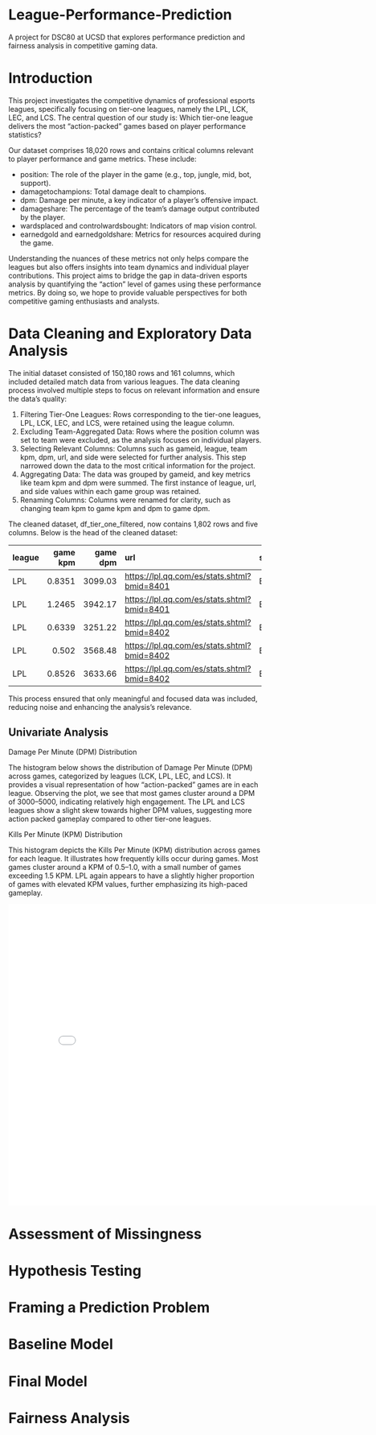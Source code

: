 # League-Performance-Prediction
A project for DSC80 at UCSD that explores performance prediction and fairness analysis in competitive gaming data.

# Introduction

This project investigates the competitive dynamics of professional esports leagues, specifically focusing on tier-one leagues, namely the LPL, LCK, LEC, and LCS. The central question of our study is: Which tier-one league delivers the most “action-packed” games based on player performance statistics?

Our dataset comprises 18,020 rows and contains critical columns relevant to player performance and game metrics. These include:

- position: The role of the player in the game (e.g., top, jungle, mid, bot, support).
- damagetochampions: Total damage dealt to champions.
- dpm: Damage per minute, a key indicator of a player’s offensive impact.
- damageshare: The percentage of the team’s damage output contributed by the player.
- wardsplaced and controlwardsbought: Indicators of map vision control.
- earnedgold and earnedgoldshare: Metrics for resources acquired during the game.

Understanding the nuances of these metrics not only helps compare the leagues but also offers insights into team dynamics and individual player contributions. This project aims to bridge the gap in data-driven esports analysis by quantifying the “action” level of games using these performance metrics. By doing so, we hope to provide valuable perspectives for both competitive gaming enthusiasts and analysts.


# Data Cleaning and Exploratory Data Analysis

The initial dataset consisted of 150,180 rows and 161 columns, which included detailed match data from various leagues. The data cleaning process involved multiple steps to focus on relevant information and ensure the data’s quality:

1. Filtering Tier-One Leagues: Rows corresponding to the tier-one leagues, LPL, LCK, LEC, and LCS, were retained using the league column.
2.	Excluding Team-Aggregated Data: Rows where the position column was set to team were excluded, as the analysis focuses on individual players.
3.	Selecting Relevant Columns: Columns such as gameid, league, team kpm, dpm, url, and side were selected for further analysis. This step narrowed down the data to the most critical information for the project.
4.	Aggregating Data: The data was grouped by gameid, and key metrics like team kpm and dpm were summed. The first instance of league, url, and side values within each game group was retained.
5.	Renaming Columns: Columns were renamed for clarity, such as changing team kpm to game kpm and dpm to game dpm.

The cleaned dataset, df_tier_one_filtered, now contains 1,802 rows and five columns. Below is the head of the cleaned dataset:

| league   |   game kpm |   game dpm | url                                         | side   |
|:---------|-----------:|-----------:|:--------------------------------------------|:-------|
| LPL      |     0.8351 |    3099.03 | https://lpl.qq.com/es/stats.shtml?bmid=8401 | Blue   |
| LPL      |     1.2465 |    3942.17 | https://lpl.qq.com/es/stats.shtml?bmid=8401 | Blue   |
| LPL      |     0.6339 |    3251.22 | https://lpl.qq.com/es/stats.shtml?bmid=8402 | Blue   |
| LPL      |     0.502  |    3568.48 | https://lpl.qq.com/es/stats.shtml?bmid=8402 | Blue   |
| LPL      |     0.8526 |    3633.66 | https://lpl.qq.com/es/stats.shtml?bmid=8402 | Blue   |

This process ensured that only meaningful and focused data was included, reducing noise and enhancing the analysis’s relevance.

## Univariate Analysis

Damage Per Minute (DPM) Distribution

The histogram below shows the distribution of Damage Per Minute (DPM) across games, categorized by leagues (LCK, LPL, LEC, and LCS). It provides a visual representation of how “action-packed” games are in each league. Observing the plot, we see that most games cluster around a DPM of 3000–5000, indicating relatively high engagement. The LPL and LCS leagues show a slight skew towards higher DPM values, suggesting more action packed gameplay compared to other tier-one leagues.


Kills Per Minute (KPM) Distribution

This histogram depicts the Kills Per Minute (KPM) distribution across games for each league. It illustrates how frequently kills occur during games. Most games cluster around a KPM of 0.5–1.0, with a small number of games exceeding 1.5 KPM. LPL again appears to have a slightly higher proportion of games with elevated KPM values, further emphasizing its high-paced gameplay.

<iframe src="kpm_histogram.html" width="800" height="600" frameborder="0"></iframe>

# Assessment of Missingness

# Hypothesis Testing

# Framing a Prediction Problem

# Baseline Model

# Final Model

# Fairness Analysis